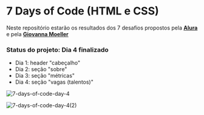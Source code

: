 # 7 Days of Code (HTML e CSS)
Neste repositório estarão os resultados dos 7 desafios propostos pela **[Alura](https://www.alura.com.br/)** e pela **[Giovanna Moeller](https://www.linkedin.com/in/giovannamoeller/)**

### Status do projeto: Dia 4 finalizado
- Dia 1: header "cabeçalho"
- Dia 2: seção "sobre"
- Dia 3: seção "métricas"
- Dia 4: seção "vagas (talentos)"

![7-days-of-code-day-4](https://user-images.githubusercontent.com/104274422/204161285-c0f0aa6d-eabe-41eb-81d3-5b634e44d97d.png)

![7-days-of-code-day-4(2)](https://user-images.githubusercontent.com/104274422/204161290-9fc72a9d-4f30-4536-a98e-d7bcfbf1706d.png)
